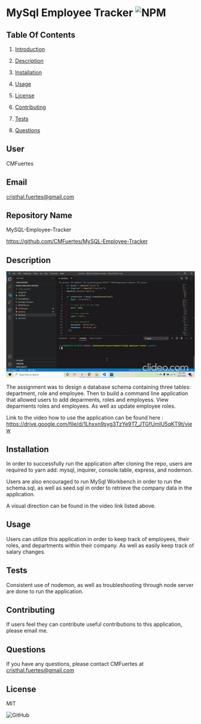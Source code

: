 # MySql Employee Tracker ![NPM](https://img.shields.io/npm/l/sta)

## Table Of Contents 

1) [Introduction](#user) 

2) [Description](#description)

3) [Installation](#installation)

4) [Usage](#usage)

5) [License](#license)

6) [Contributing](#contributing)

7) [Tests](#tests)

7) [Questions](#questions)
## User

CMFuertes

## Email

cristhal.fuertes@gmail.com

## Repository Name

MySQL-Employee-Tracker

https://github.com/CMFuertes/MySQL-Employee-Tracker

## Description

![Preview gif](https://github.com/CMFuertes/MySQL-Employee-Tracker/blob/master/assets/gifpreview.gif)

The assignment was to design a database schema containing three tables: department, role and employee. Then to build a command line application that allowed users to add deparments, roles and employess. View deparments roles and employees. As well as update employee roles. 

Link to the video how to use the application can be found here : https://drive.google.com/file/d/1Lhxxn9syg3TzYe9T7_JTGfUmIU5qKT9t/view

## Installation

In order to successfully run the application after cloning the repo, users are required to yarn add: mysql, inquirer, console.table, express, and nodemon. 

Users are also encouraged to run MySql Workbench in order to run the schema.sql, as well as seed.sql in order to retrieve the company data in the application. 

A visual direction can be found in the video link listed above. 

## Usage

Users can utilize this application in order to keep track of employees, their roles, and departments within their company. As well as easily keep track of salary changes.

## Tests

Consistent use of nodemon, as well as troubleshooting through node server are done to run the application. 

## Contributing

If users feel they can contribute useful contributions to this application, please email me. 

## Questions

If you have any questions, please contact CMFuertes at cristhal.fuertes@gmail.com
## License

MIT

![GitHub](https://img.shields.io/github/license/CMFuertes/MySQL-Employee-Tracker)